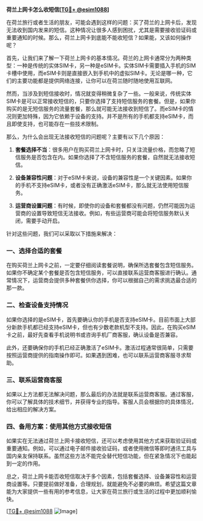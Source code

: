 **荷兰上网卡怎么收短信[[TG💪+ @esim1088](https://t.me/s/esim1088)]**

在荷兰旅行或者生活的朋友，可能会遇到这样的问题：买了荷兰的上网卡后，发现无法收到国内发来的短信。这种情况让很多人感到困扰，尤其是需要接收验证码或重要通知的时候。那么，荷兰上网卡到底能不能收短信？如果能，又该如何操作呢？

首先，让我们来了解一下荷兰上网卡的基本情况。荷兰的上网卡通常分为两种类型：一种是传统的实体SIM卡，另一种是eSIM卡。实体SIM卡需要插入手机的SIM卡槽中使用，而eSIM卡则是直接嵌入到手机中的虚拟SIM卡。无论是哪一种，它们的主要功能都是提供网络连接，让你可以在荷兰随时随地使用互联网。

然而，当涉及到短信接收时，情况就变得稍微复杂了一些。一般来说，传统实体SIM卡是可以正常接收短信的，只要你选择了支持短信服务的套餐。但是，如果你购买的是无短信服务的流量套餐，那么就可能无法接收到短信了。而eSIM卡的情况则更加特殊，因为它依赖于设备的支持。并不是所有的手机都支持eSIM卡，而且即使支持，也可能存在一些技术限制。

那么，为什么会出现无法接收短信的问题呢？主要有以下几个原因：

1. **套餐选择不当**：很多用户在购买荷兰上网卡时，只关注流量价格，而忽略了短信服务是否包含在内。如果你选择了不含短信服务的套餐，自然就无法接收短信。

2. **设备兼容性问题**：对于eSIM卡来说，设备的兼容性是一个关键因素。如果你的手机不支持eSIM卡，或者没有正确激活eSIM卡，那么就无法使用短信服务。

3. **运营商设置问题**：有时候，即使你的设备和套餐都没有问题，仍然可能因为运营商的设置导致短信无法接收。例如，有些运营商可能会将短信服务默认关闭，需要手动开启。

针对这些问题，我们可以采取以下措施来解决：

### 一、选择合适的套餐

在购买荷兰上网卡之前，一定要仔细阅读套餐说明，确保所选套餐包含短信服务。如果你不确定某个套餐是否包含短信服务，可以直接联系运营商客服进行确认。通常情况下，运营商会提供多种套餐供你选择，你可以根据自己的需求挑选最合适的那一款。

### 二、检查设备支持情况

如果你选择的是eSIM卡，首先要确认你的手机是否支持eSIM卡。目前市面上大部分新款手机都已经支持eSIM卡，但也有少数老款机型不支持。因此，在购买eSIM卡之前，最好先查看手机说明书或咨询手机厂商客服，确认设备是否兼容。

此外，还要确保你的手机已经正确激活了eSIM卡。激活过程通常很简单，只需要按照运营商提供的指南操作即可。如果遇到困难，也可以联系运营商客服寻求帮助。

### 三、联系运营商客服

如果以上方法都无法解决问题，那么最后的办法就是联系运营商客服。通过客服，你可以了解具体的技术细节，并获得专业的指导。客服人员会根据你的具体情况，给出相应的解决方案。

### 四、备用方案：使用其他方式接收短信

如果实在无法通过荷兰上网卡接收短信，还可以考虑使用其他方式来获取验证码或重要通知。例如，可以通过电子邮件接收验证码，或者使用微信等即时通讯工具与国内亲友保持联系。虽然这些方法不能完全替代短信功能，但在紧急情况下也能起到一定的作用。

总之，荷兰上网卡能否收短信取决于多个因素，包括套餐选择、设备兼容性和运营商设置等。只要提前做好准备，合理规划，就能避免不必要的麻烦。希望这篇文章能为大家提供一些有用的参考信息，让大家在荷兰旅行或生活的过程中更加顺利愉快。

[[TG💪+ @esim1088](https://t.me/s/esim1088) ![Image](https://i.postimg.cc/4NQfJmqS/Snipaste-2025-05-13-00-14-12.png)]